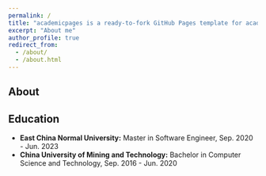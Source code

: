 ```yaml
---
permalink: /
title: "academicpages is a ready-to-fork GitHub Pages template for academic personal websites"
excerpt: "About me"
author_profile: true
redirect_from: 
  - /about/
  - /about.html
---
```



About
---

Education
---
* **East China Normal University:** Master in Software Engineer, Sep. 2020 - Jun. 2023
* **China University of Mining and Technology:** Bachelor in Computer Science and Technology, Sep. 2016 - Jun. 2020